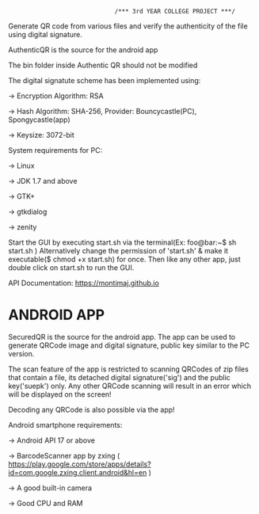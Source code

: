                                   /*** 3rd YEAR COLLEGE PROJECT ***/

Generate QR code from various files and verify the authenticity of the file using digital signature.

AuthenticQR is the source for the android app

The bin folder inside Authentic QR should not be modified

The digital signatute scheme has been implemented using:

-> Encryption Algorithm: RSA

-> Hash Algorithm: SHA-256, Provider: Bouncycastle(PC), Spongycastle(app)

-> Keysize: 3072-bit

System requirements for PC:

-> Linux

-> JDK 1.7 and above

-> GTK+

-> gtkdialog

-> zenity

Start the GUI by executing start.sh via the terminal(Ex:  foo@bar:~$ sh start.sh )
Alternatively change the permission of 'start.sh' & make it executable($ chmod +x start.sh) for once. Then like any other app, just double click on start.sh to run the GUI.

API Documentation: https://montimaj.github.io

# ANDROID APP                                                        

SecuredQR is the source for the android app. The app can be used to generate QRCode image and digital signature, public key similar to the PC version. 

The scan feature of the app is restricted to scanning QRCodes of zip files that contain a file, its detached digital signature('sig') and the public key('suepk') only. 
Any other QRCode scanning will result in an error which will be displayed on the screen!

Decoding any QRCode is also possible via the app!

Android smartphone requirements: 

-> Android API 17 or above

-> BarcodeScanner app by zxing
   ( https://play.google.com/store/apps/details?id=com.google.zxing.client.android&hl=en )

-> A good built-in camera

-> Good CPU and RAM

